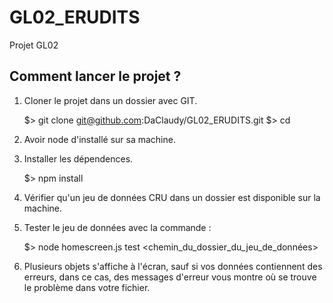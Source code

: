# GL02_ERUDITS
Projet GL02

## Comment lancer le projet ?
1. Cloner le projet dans un dossier avec GIT.

    
    $> git clone git@github.com:DaClaudy/GL02_ERUDITS.git <directoryname>
    $> cd <directoryname>


2. Avoir node d'installé sur sa machine.
3. Installer les dépendences.


    $> npm install


4. Vérifier qu'un jeu de données CRU dans un dossier est disponible sur la machine.
5. Tester le jeu de données avec la commande :


    $> node homescreen.js test <chemin_du_dossier_du_jeu_de_données> 


6. Plusieurs objets s'affiche à l'écran, sauf si vos données contiennent des erreurs,
dans ce cas, des messages d'erreur vous montre où se trouve le problème dans votre fichier.